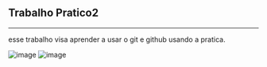 ## Trabalho Pratico2

-------

esse trabalho visa aprender a usar o git e github usando a pratica.

![image](https://github.com/user-attachments/assets/2822c30d-d193-41fe-9657-4cf994d6dd12)
![image](https://github.com/user-attachments/assets/0f57eccb-0225-47f6-bf97-eae64309e757)


